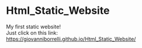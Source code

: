 # Html_Static_Website
My first static website!  
Just click on this link:  
https://giovanniborrelli.github.io/Html_Static_Website/
